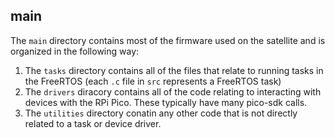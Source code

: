 ## main

The `main` directory contains most of the firmware used on the satellite and is organized in the following way:

1. The `tasks` directory contains all of the files that relate to running tasks in the FreeRTOS (each `.c` file in `src` represents a FreeRTOS task)
2. The `drivers` diracory contains all of the code relating to interacting with devices with the RPi Pico. These typically have many pico-sdk calls.
3. The `utilities` directory conatin any other code that is not directly related to a task or device driver.